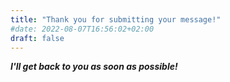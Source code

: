 ```yaml
---
title: "Thank you for submitting your message!"
#date: 2022-08-07T16:56:02+02:00
draft: false
---
```


***I'll get back to you as soon as possible!***

